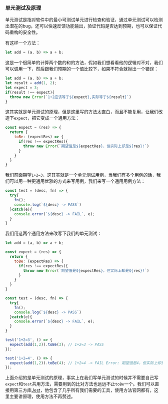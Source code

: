 ### 单元测试及原理

单元测试是指对软件中的最小可测试单元进行检查和验证，通过单元测试可以检测出潜在的bug，还可以快速反馈功能输出，验证代码是否达到预期，也可以保证代码重构的安全性。

有这样一个方法：

```javascript
let add = (a, b) => a + b;
```

这是一个很简单的计算两个数的和的方法，假如我们想看看他的逻辑对不对，我们可以调用一下，然后跟我们预期的一个值比较下，如果不符合就抛出一个错误：

```javascript
let add = (a, b) => a + b;
let result = add(1, 2);
let expect = 3;
if(result !== expect){
  throw new Error(`1+2应该等于${expect},实际等于${result}`)
}
```

这其实就是单元测试的原理，但是这里写的方法太直白，而且不能复用，让我们改造下`expect`，把它变成一个通用方法：

```javascript
const expect = (res) => {
  return {
    toBe: (expectRes) => {
      if(res !== expectRes){
        throw new Error(`期望值是${expectRes}，但实际上却是${res}!`)
      }
    }
  }
}
```

我们前面期望`1+2=3`，这其实就是一个单元测试用例，当我们有多个用例的话，我们可以用一种更通用优雅的方式来写用例，我们来写一个通用用例方法：

```javascript
const test = (desc, fn) => {
  try{
    fn();
    console.log(`${desc} -> PASS`)
  }catch(e){
    console.error(`${desc} -> FAIL`, e);
  }
}
```



我们用这两个通用方法来改写下我们的单元测试：

```javascript
let add = (a, b) => a + b;

const expect = (res) => {
  return {
    toBe: (expectRes) => {
      if(res !== expectRes){
        throw new Error(`期望值是${expectRes}，但实际上却是${res}!`)
      }
    }
  }
}

const test = (desc, fn) => {
  try{
    fn();
    console.log(`${desc} -> PASS`)
  }catch(e){
    console.error(`${desc} -> FAIL`, e);
  }
}

test('1+2=3', () => {
  expect(add(1,2)).toBe(3); // 1+2=3 -> PASS
});

test('1+2=4', () => {
  expect(add(1,2)).toBe(4); // 1+2=4 -> FAIL Error: 期望值是4，但实际上却是3!
});
```

上面介绍的是单元测试的原理，事实上在我们写单元测试的时候并不需要自己写`expect`和`test`共用方法，需要用到的比对方法也远远不止`toBe`一个。我们可以直接用第三方库[Jest](https://jestjs.io/)，他包含了几乎所有我们需要的工具，使用方法官网都有，这里主要讲原理，使用方法不再赘述。